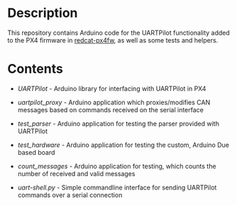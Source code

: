 # Description

This repository contains Arduino code for the UARTPilot functionality added to the PX4 firmware in [redcat-px4fw](https://github.com/iam-ictm/redcat-px4fw),
as well as some tests and helpers.

# Contents

* *UARTPilot* - Arduino library for interfacing with UARTPilot in PX4
* *uartpilot_proxy* - Arduino application which proxies/modifies CAN messages based on commands received on the serial interface

* *test_parser* - Arduino application for testing the parser provided with UARTPilot
* *test_hardware* - Arduino application for testing the custom, Arduino Due based board
* *count_messages* - Arduino application for testing, which counts the number of received and valid messages

* *uart-shell.py* - Simple commandline interface for sending UARTPilot commands over a serial connection
